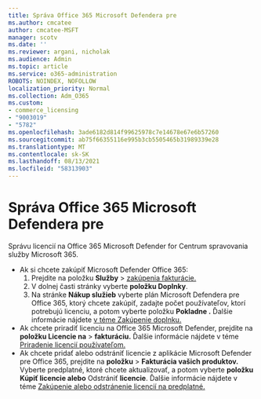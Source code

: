 ```yaml
---
title: Správa Office 365 Microsoft Defendera pre
ms.author: cmcatee
author: cmcatee-MSFT
manager: scotv
ms.date: ''
ms.reviewer: argani, nicholak
ms.audience: Admin
ms.topic: article
ms.service: o365-administration
ROBOTS: NOINDEX, NOFOLLOW
localization_priority: Normal
ms.collection: Adm_O365
ms.custom:
- commerce_licensing
- "9003019"
- "5782"
ms.openlocfilehash: 3ade6182d814f99625978c7e14678e67e6b57260
ms.sourcegitcommit: ab75f66355116e995b3cb5505465b31989339e28
ms.translationtype: MT
ms.contentlocale: sk-SK
ms.lasthandoff: 08/13/2021
ms.locfileid: "58313903"
---
```

# <a name="microsoft-defender-for-office-365-license-management"></a>Správa Office 365 Microsoft Defendera pre

Správu licencií na Office 365 Microsoft Defender for Centrum spravovania služby Microsoft 365.

- Ak si chcete zakúpiť Microsoft Defender Office 365:
    1. Prejdite na položku **Služby**  >  [zakúpenia fakturácie.](https://go.microsoft.com/fwlink/p/?linkid=868433)
    2. V dolnej časti stránky vyberte **položku Doplnky**.
    3. Na stránke **Nákup služieb** vyberte plán Microsoft Defendera pre Office 365, ktorý chcete zakúpiť, zadajte počet používateľov, ktorí potrebujú licenciu, a potom vyberte položku **Pokladne .** Ďalšie informácie nájdete [v téme Zakúpenie doplnku.](https://docs.microsoft.com/microsoft-365/commerce/buy-or-edit-an-add-on)
- Ak chcete priradiť licenciu na Office 365 Microsoft Defender, prejdite na **položku Licencie na**  >  **fakturáciu.** Ďalšie informácie nájdete v téme [Priradenie licencií používateľom.](https://docs.microsoft.com/microsoft-365/admin/manage/assign-licenses-to-users)
- Ak chcete pridať alebo odstrániť licencie z aplikácie Microsoft Defender pre Office 365, prejdite na **položku**  >  **Fakturácia vašich produktov.** Vyberte predplatné, ktoré chcete aktualizovať, a potom vyberte **položku Kúpiť licencie alebo** Odstrániť **licencie**. Ďalšie informácie nájdete v téme [Zakúpenie alebo odstránenie licencií na predplatné.](https://docs.microsoft.com/microsoft-365/commerce/licenses/buy-licenses)